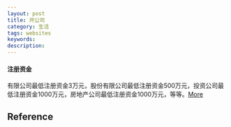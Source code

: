 ```yaml
---
layout: post
title: 开公司
category: 生活
tags: websites
keywords: 
description: 
---
```


#### 注册资金
有限公司最低注册资金3万元，股份有限公司最低注册资金500万元，投资公司最低注册资金1000万元，房地产公司最低注册资金1000万元，等等。[More](http://www.lawtime.cn/info/gongsi/zcjb/20111011126099.html)

## Reference